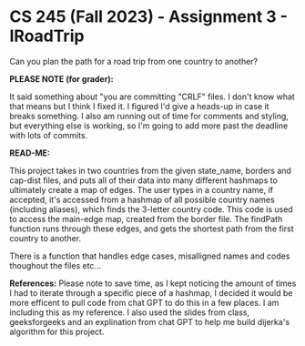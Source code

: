 # CS 245 (Fall 2023) - Assignment 3 - IRoadTrip

Can you plan the path for a road trip from one country to another?

**PLEASE NOTE (for grader):**

It said something about "you are committing "CRLF" files. I don't know what that means but I think I fixed it.
I figured I'd give a heads-up in case it breaks something. I also am running out of time for comments
and styling, but everything else is working, so I'm going to add more past the deadline with lots of commits.

**READ-ME:**

This project takes in two countries from the given state_name, borders and cap-dist files, and puts all of their data
into many different hashmaps to ultimately create a map of edges. The user types in a country name, if accepted, it's
accessed from a hashmap of all possible country names (including aliases), which finds the 3-letter country code.
This code is used to access the main-edge map, created from the border file. The findPath function runs through these
edges, and gets the shortest path from the first country to another.

There is a function that handles edge cases, misalligned names and codes thoughout the files etc...


**References:**
Please note to save time, as I kept noticing the amount of times I had to iterate through a specific piece of a hashmap,
I decided it would be more efficent to pull code from chat GPT to do this in a few places. I am including this as my
reference. I also used the slides from class, geeksforgeeks and an explination from chat GPT to help me build dijerka's
algorithm for this project.
